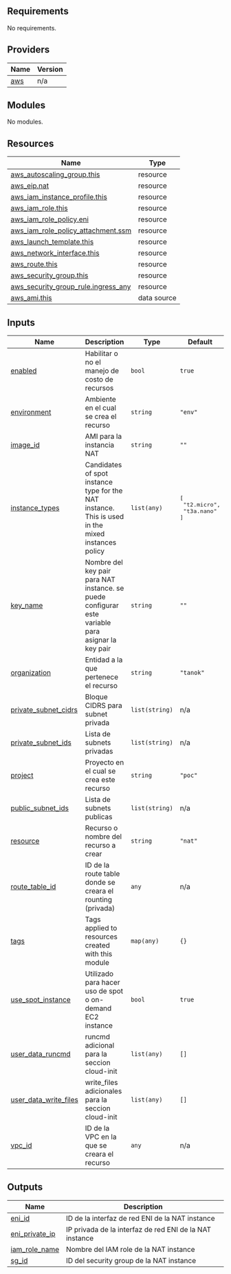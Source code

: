 <!-- BEGIN_TF_DOCS -->
## Requirements

No requirements.

## Providers

| Name | Version |
|------|---------|
| <a name="provider_aws"></a> [aws](#provider\_aws) | n/a |

## Modules

No modules.

## Resources

| Name | Type |
|------|------|
| [aws_autoscaling_group.this](https://registry.terraform.io/providers/hashicorp/aws/latest/docs/resources/autoscaling_group) | resource |
| [aws_eip.nat](https://registry.terraform.io/providers/hashicorp/aws/latest/docs/resources/eip) | resource |
| [aws_iam_instance_profile.this](https://registry.terraform.io/providers/hashicorp/aws/latest/docs/resources/iam_instance_profile) | resource |
| [aws_iam_role.this](https://registry.terraform.io/providers/hashicorp/aws/latest/docs/resources/iam_role) | resource |
| [aws_iam_role_policy.eni](https://registry.terraform.io/providers/hashicorp/aws/latest/docs/resources/iam_role_policy) | resource |
| [aws_iam_role_policy_attachment.ssm](https://registry.terraform.io/providers/hashicorp/aws/latest/docs/resources/iam_role_policy_attachment) | resource |
| [aws_launch_template.this](https://registry.terraform.io/providers/hashicorp/aws/latest/docs/resources/launch_template) | resource |
| [aws_network_interface.this](https://registry.terraform.io/providers/hashicorp/aws/latest/docs/resources/network_interface) | resource |
| [aws_route.this](https://registry.terraform.io/providers/hashicorp/aws/latest/docs/resources/route) | resource |
| [aws_security_group.this](https://registry.terraform.io/providers/hashicorp/aws/latest/docs/resources/security_group) | resource |
| [aws_security_group_rule.ingress_any](https://registry.terraform.io/providers/hashicorp/aws/latest/docs/resources/security_group_rule) | resource |
| [aws_ami.this](https://registry.terraform.io/providers/hashicorp/aws/latest/docs/data-sources/ami) | data source |

## Inputs

| Name | Description | Type | Default | Required |
|------|-------------|------|---------|:--------:|
| <a name="input_enabled"></a> [enabled](#input\_enabled) | Habilitar o no el manejo de costo de recursos | `bool` | `true` | no |
| <a name="input_environment"></a> [environment](#input\_environment) | Ambiente en el cual se crea el recurso | `string` | `"env"` | no |
| <a name="input_image_id"></a> [image\_id](#input\_image\_id) | AMI para la instancia  NAT | `string` | `""` | no |
| <a name="input_instance_types"></a> [instance\_types](#input\_instance\_types) | Candidates of spot instance type for the NAT instance. This is used in the mixed instances policy | `list(any)` | <pre>[<br>  "t2.micro",<br>  "t3a.nano"<br>]</pre> | no |
| <a name="input_key_name"></a> [key\_name](#input\_key\_name) | Nombre del key pair para NAT instance. se puede configurar este variable para asignar la key pair | `string` | `""` | no |
| <a name="input_organization"></a> [organization](#input\_organization) | Entidad a la que pertenece el recurso | `string` | `"tanok"` | no |
| <a name="input_private_subnet_cidrs"></a> [private\_subnet\_cidrs](#input\_private\_subnet\_cidrs) | Bloque CIDRS para subnet privada | `list(string)` | n/a | yes |
| <a name="input_private_subnet_ids"></a> [private\_subnet\_ids](#input\_private\_subnet\_ids) | Lista de subnets privadas | `list(string)` | n/a | yes |
| <a name="input_project"></a> [project](#input\_project) | Proyecto en el cual se crea este recurso | `string` | `"poc"` | no |
| <a name="input_public_subnet_ids"></a> [public\_subnet\_ids](#input\_public\_subnet\_ids) | Lista de subnets publicas | `list(string)` | n/a | yes |
| <a name="input_resource"></a> [resource](#input\_resource) | Recurso o nombre del recurso a crear | `string` | `"nat"` | no |
| <a name="input_route_table_id"></a> [route\_table\_id](#input\_route\_table\_id) | ID de la route table donde se creara el rounting (privada) | `any` | n/a | yes |
| <a name="input_tags"></a> [tags](#input\_tags) | Tags applied to resources created with this module | `map(any)` | `{}` | no |
| <a name="input_use_spot_instance"></a> [use\_spot\_instance](#input\_use\_spot\_instance) | Utilizado para hacer uso de spot o on-demand EC2 instance | `bool` | `true` | no |
| <a name="input_user_data_runcmd"></a> [user\_data\_runcmd](#input\_user\_data\_runcmd) | runcmd adicional para la seccion cloud-init | `list(any)` | `[]` | no |
| <a name="input_user_data_write_files"></a> [user\_data\_write\_files](#input\_user\_data\_write\_files) | write\_files adicionales para la seccion cloud-init | `list(any)` | `[]` | no |
| <a name="input_vpc_id"></a> [vpc\_id](#input\_vpc\_id) | ID de la VPC en la que se creara el recurso | `any` | n/a | yes |

## Outputs

| Name | Description |
|------|-------------|
| <a name="output_eni_id"></a> [eni\_id](#output\_eni\_id) | ID de la interfaz de red ENI de la NAT instance |
| <a name="output_eni_private_ip"></a> [eni\_private\_ip](#output\_eni\_private\_ip) | IP privada de la interfaz de red  ENI de la NAT instance |
| <a name="output_iam_role_name"></a> [iam\_role\_name](#output\_iam\_role\_name) | Nombre del IAM role de la NAT instance |
| <a name="output_sg_id"></a> [sg\_id](#output\_sg\_id) | ID del security group de la NAT instance |
<!-- END_TF_DOCS -->
